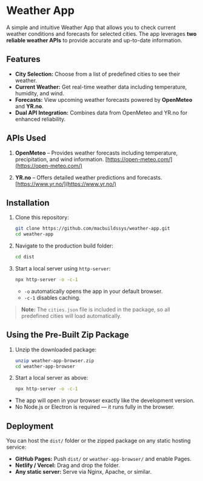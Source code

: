 # Weather App

A simple and intuitive Weather App that allows you to check current weather conditions and forecasts for selected cities. The app leverages **two reliable weather APIs** to provide accurate and up-to-date information.

## Features

* **City Selection:** Choose from a list of predefined cities to see their weather.
* **Current Weather:** Get real-time weather data including temperature, humidity, and wind.
* **Forecasts:** View upcoming weather forecasts powered by **OpenMeteo** and **YR.no**.
* **Dual API Integration:** Combines data from OpenMeteo and YR.no for enhanced reliability.

## APIs Used

1. **OpenMeteo** – Provides weather forecasts including temperature, precipitation, and wind information.
   [https://open-meteo.com/](https://open-meteo.com/)

2. **YR.no** – Offers detailed weather predictions and forecasts.
   [https://www.yr.no/](https://www.yr.no/)

## Installation

1. Clone this repository:

   ```bash
   git clone https://github.com/macbuildssys/weather-app.git
   cd weather-app
   ```

2. Navigate to the production build folder:

   ```bash
   cd dist
   ```

3. Start a local server using `http-server`:

   ```bash
   npx http-server -o -c-1
   ```

   * `-o` automatically opens the app in your default browser.
   * `-c-1` disables caching.

> **Note:** The `cities.json` file is included in the package, so all predefined cities will load automatically.

## Using the Pre-Built Zip Package

1. Unzip the downloaded package:

   ```bash
   unzip weather-app-browser.zip
   cd weather-app-browser
   ```

2. Start a local server as above:

   ```bash
   npx http-server -o -c-1
   ```

* The app will open in your browser exactly like the development version.
* No Node.js or Electron is required — it runs fully in the browser.

## Deployment

You can host the `dist/` folder or the zipped package on any static hosting service:

* **GitHub Pages:** Push `dist/` or `weather-app-browser/` and enable Pages.
* **Netlify / Vercel:** Drag and drop the folder.
* **Any static server:** Serve via Nginx, Apache, or similar.
